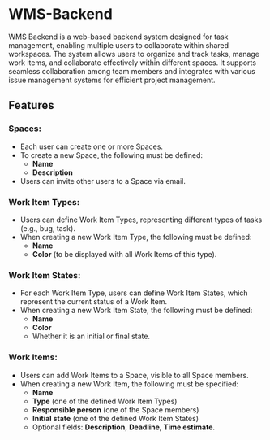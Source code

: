 # WMS-Backend

WMS Backend is a web-based backend system designed for task management, enabling multiple users to collaborate within shared workspaces. The system allows users to organize and track tasks, manage work items, and collaborate effectively within different spaces. It supports seamless collaboration among team members and integrates with various issue management systems for efficient project management.

## Features

### Spaces:
- Each user can create one or more Spaces.
- To create a new Space, the following must be defined:
  - **Name**
  - **Description**
- Users can invite other users to a Space via email.

### Work Item Types:
- Users can define Work Item Types, representing different types of tasks (e.g., bug, task).
- When creating a new Work Item Type, the following must be defined:
  - **Name**
  - **Color** (to be displayed with all Work Items of this type).

### Work Item States:
- For each Work Item Type, users can define Work Item States, which represent the current status of a Work Item.
- When creating a new Work Item State, the following must be defined:
  - **Name**
  - **Color**
  - Whether it is an initial or final state.

### Work Items:
- Users can add Work Items to a Space, visible to all Space members.
- When creating a new Work Item, the following must be specified:
  - **Name**
  - **Type** (one of the defined Work Item Types)
  - **Responsible person** (one of the Space members)
  - **Initial state** (one of the defined Work Item States)
  - Optional fields: **Description**, **Deadline**, **Time estimate**.

